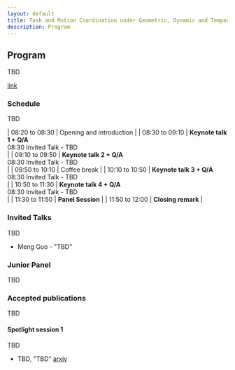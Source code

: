 ```yaml
---
layout: default
title: Task and Motion Coordination under Geometric, Dynamic and Temporal Constraints (TMC+X)
description: Program
---
```


## Program
TBD

[link](https://)

### Schedule
TBD

| 08:20 to 08:30 | Opening and introduction                                  | 
| 08:30 to 09:10 | **Keynote talk 1 + Q/A** <br> 08:30 Invited Talk - TBD  <br>  |
| 09:10 to 09:50 | **Keynote talk 2 + Q/A** <br> 08:30 Invited Talk - TBD  <br>  |
| 09:50 to 10:10 | Coffee break |
| 10:10 to 10:50 | **Keynote talk 3 + Q/A** <br> 08:30 Invited Talk - TBD  <br>  |
| 10:50 to 11:30 | **Keynote talk 4 + Q/A** <br> 08:30 Invited Talk - TBD  <br>  |
| 11:30 to 11:50 | **Panel Session**                                     |
| 11:50 to 12:00 | **Closing remark**  |



### Invited Talks

TBD

- Meng Guo - "TBD"



### Junior Panel

TBD




### Accepted publications

TBD

#### Spotlight session 1
TBD
- TBD, "TBD" [arxiv](http://)



